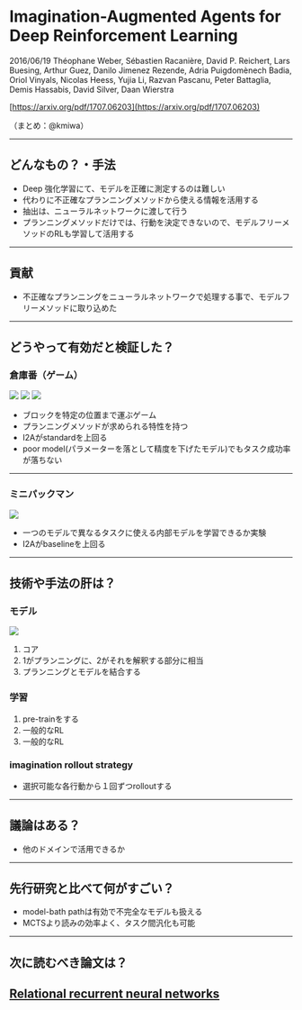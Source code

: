 Imagination-Augmented Agents for Deep Reinforcement Learning
===

2016/06/19 
Théophane Weber, Sébastien Racanière, David P. Reichert, Lars Buesing, Arthur Guez, Danilo Jimenez Rezende, Adria Puigdomènech Badia, Oriol Vinyals, Nicolas Heess, Yujia Li, Razvan Pascanu, Peter Battaglia, Demis Hassabis, David Silver, Daan Wierstra

[https://arxiv.org/pdf/1707.06203](https://arxiv.org/pdf/1707.06203)

（まとめ：@kmiwa）

---
## どんなもの？・手法
- Deep 強化学習にて、モデルを正確に測定するのは難しい
- 代わりに不正確なプランニングメソッドから使える情報を活用する
- 抽出は、ニューラルネットワークに渡して行う
- プランニングメソッドだけでは、行動を決定できないので、モデルフリーメソッドのRLも学習して活用する

---
## 貢献
- 不正確なプランニングをニューラルネットワークで処理する事で、モデルフリーメソッドに取り込めた

---
## どうやって有効だと検証した？
### 倉庫番（ゲーム）
![](https://i.imgur.com/nAJOM5C.png)
![](https://i.imgur.com/wuRQe6M.png)
![](https://i.imgur.com/BntN7KE.png)
- ブロックを特定の位置まで運ぶゲーム
- プランニングメソッドが求められる特性を持つ
- I2Aがstandardを上回る
- poor model(パラメーターを落として精度を下げたモデル)でもタスク成功率が落ちない

---

### ミニパックマン
![](https://i.imgur.com/qS9HjjZ.png)
- 一つのモデルで異なるタスクに使える内部モデルを学習できるか実験
- I2Aがbaselineを上回る




---

## 技術や手法の肝は？
### モデル
![](https://i.imgur.com/fFJGrQF.png)
1. コア
2. 1がプランニングに、2がそれを解釈する部分に相当
3. プランニングとモデルを結合する
### 学習
1. pre-trainをする
2. 一般的なRL
3. 一般的なRL
### imagination rollout strategy
* 選択可能な各行動から１回ずつrolloutする


---

## 議論はある？
- 他のドメインで活用できるか

---

## 先行研究と比べて何がすごい？
- model-bath pathは有効で不完全なモデルも扱える
- MCTSより読みの効率よく、タスク間汎化も可能

---

## 次に読むべき論文は？
[Relational recurrent neural networks](https://arxiv.org/abs/1806.01822)
- 



